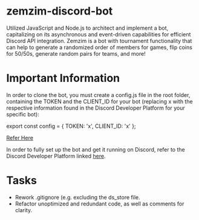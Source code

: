 # zemzim-discord-bot

Utilized JavaScript and Node.js to architect and implement a bot, capitalizing on its asynchronous and event-driven capabilities for efficient Discord API integration. Zemzim is a bot with tournament functionality that can help to generate a randomized order of members for games, flip coins for 50/50s, generate random pairs for teams, and more!

# Important Information

In order to clone the bot, you must create a config.js file in the root folder, containing the TOKEN and the CLIENT_ID for your bot (replacing x with the respective information found in the Discord Developer Platform for your specific bot):

export const config = {
  TOKEN: 'x',
  CLIENT_ID: 'x'
};

[Refer Here](https://imgur.com/a/CaHNq39)

In order to fully set up the bot and get it running on Discord, refer to the Discord Developer Platform linked [here](https://discord.com/developers/docs/intro).

# Tasks
- Rework .gitignore (e.g. excluding the ds_store file.
- Refactor unoptimized and redundant code, as well as comments for clarity.

